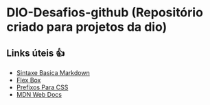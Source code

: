 # DIO-Desafios-github (Repositório criado para projetos da dio)

## Links úteis 👍
- [Sintaxe Basica Markdown](https://www.markdownguide.org/basic-syntax/)
- [Flex Box](https://css-tricks.com/snippets/css/a-guide-to-flexbox/)
- [Prefixos Para CSS](http://shouldiprefix.com/#box-shadow)
- [MDN Web Docs](https://developer.mozilla.org/en-US/)
